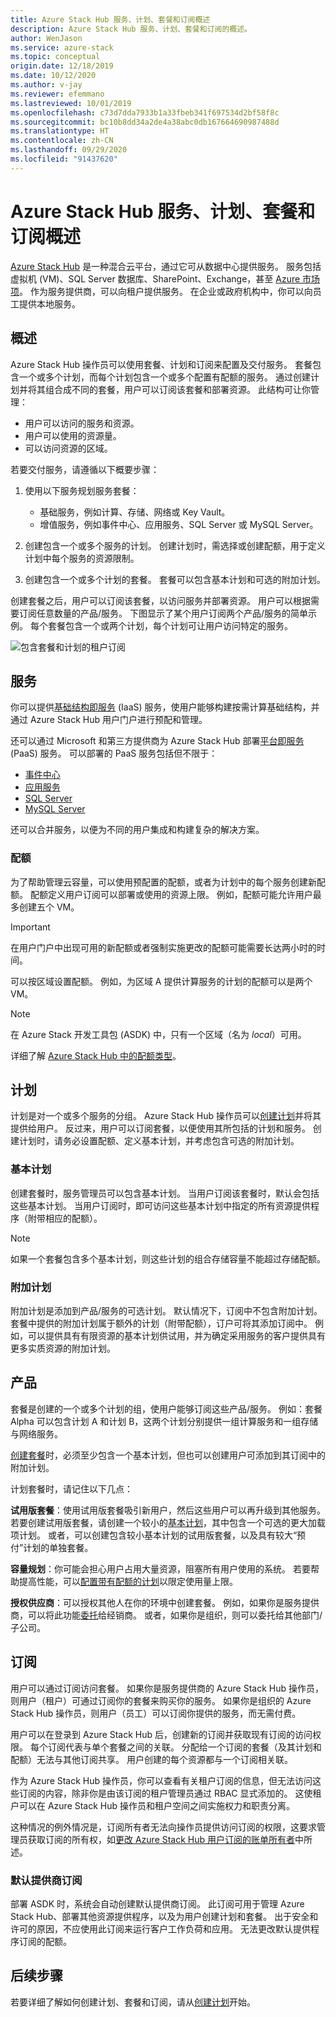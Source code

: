 ```yaml
---
title: Azure Stack Hub 服务、计划、套餐和订阅概述
description: Azure Stack Hub 服务、计划、套餐和订阅的概述。
author: WenJason
ms.service: azure-stack
ms.topic: conceptual
origin.date: 12/18/2019
ms.date: 10/12/2020
ms.author: v-jay
ms.reviewer: efemmano
ms.lastreviewed: 10/01/2019
ms.openlocfilehash: c73d7dda7933b1a33fbeb341f697534d2bf58f8c
ms.sourcegitcommit: bc10b8dd34a2de4a38abc0db167664690987488d
ms.translationtype: HT
ms.contentlocale: zh-CN
ms.lasthandoff: 09/29/2020
ms.locfileid: "91437620"
---
```

# <a name="azure-stack-hub-services-plans-offers-subscriptions-overview"></a>Azure Stack Hub 服务、计划、套餐和订阅概述

[Azure Stack Hub](azure-stack-overview.md) 是一种混合云平台，通过它可从数据中心提供服务。 服务包括虚拟机 (VM)、SQL Server 数据库、SharePoint、Exchange，甚至 [Azure 市场项](azure-stack-marketplace-azure-items.md)。 作为服务提供商，可以向租户提供服务。 在企业或政府机构中，你可以向员工提供本地服务。

## <a name="overview"></a>概述

Azure Stack Hub 操作员可以使用套餐、计划和订阅来配置及交付服务。 套餐包含一个或多个计划，而每个计划包含一个或多个配置有配额的服务。 通过创建计划并将其组合成不同的套餐，用户可以订阅该套餐和部署资源。 此结构可让你管理：

- 用户可以访问的服务和资源。
- 用户可以使用的资源量。
- 可以访问资源的区域。

若要交付服务，请遵循以下概要步骤：

1. 使用以下服务规划服务套餐：

   - 基础服务，例如计算、存储、网络或 Key Vault。
   - 增值服务，例如事件中心、应用服务、SQL Server 或 MySQL Server。

2. 创建包含一个或多个服务的计划。 创建计划时，需选择或创建配额，用于定义计划中每个服务的资源限制。
3. 创建包含一个或多个计划的套餐。 套餐可以包含基本计划和可选的附加计划。

创建套餐之后，用户可以订阅该套餐，以访问服务并部署资源。 用户可以根据需要订阅任意数量的产品/服务。 下图显示了某个用户订阅两个产品/服务的简单示例。 每个套餐包含一个或两个计划，每个计划可让用户访问特定的服务。

![包含套餐和计划的租户订阅](media/azure-stack-key-features/image4.png)

## <a name="services"></a>服务

你可以提供[基础结构即服务](https://azure.microsoft.com/overview/what-is-iaas/) (IaaS) 服务，使用户能够构建按需计算基础结构，并通过 Azure Stack Hub 用户门户进行预配和管理。

还可以通过 Microsoft 和第三方提供商为 Azure Stack Hub 部署[平台即服务](https://azure.microsoft.com/overview/what-is-paas/) (PaaS) 服务。 可以部署的 PaaS 服务包括但不限于：

- [事件中心](event-hubs-rp-overview.md)
- [应用服务](azure-stack-app-service-overview.md)
- [SQL Server](azure-stack-sql-resource-provider-deploy.md)
- [MySQL Server](azure-stack-mysql-resource-provider-deploy.md)

还可以合并服务，以便为不同的用户集成和构建复杂的解决方案。

### <a name="quotas"></a>配额

为了帮助管理云容量，可以使用预配置的配额，或者为计划中的每个服务创建新配额。 配额定义用户订阅可以部署或使用的资源上限。 例如，配额可能允许用户最多创建五个 VM。

> [!IMPORTANT]
> 在用户门户中出现可用的新配额或者强制实施更改的配额可能需要长达两小时的时间。

可以按区域设置配额。 例如，为区域 A 提供计算服务的计划的配额可以是两个 VM。

>[!NOTE]
>在 Azure Stack 开发工具包 (ASDK) 中，只有一个区域（名为 *local*）可用。

详细了解 [Azure Stack Hub 中的配额类型](azure-stack-quota-types.md)。

## <a name="plans"></a>计划

计划是对一个或多个服务的分组。 Azure Stack Hub 操作员可以[创建计划](azure-stack-create-plan.md)并将其提供给用户。 反过来，用户可以订阅套餐，以便使用其所包括的计划和服务。 创建计划时，请务必设置配额、定义基本计划，并考虑包含可选的附加计划。

### <a name="base-plan"></a>基本计划

创建套餐时，服务管理员可以包含基本计划。 当用户订阅该套餐时，默认会包括这些基本计划。 当用户订阅时，即可访问这些基本计划中指定的所有资源提供程序（附带相应的配额）。

> [!NOTE]
> 如果一个套餐包含多个基本计划，则这些计划的组合存储容量不能超过存储配额。

### <a name="add-on-plans"></a>附加计划

附加计划是添加到产品/服务的可选计划。 默认情况下，订阅中不包含附加计划。 套餐中提供的附加计划属于额外的计划（附带配额），订户可将其添加订阅中。 例如，可以提供具有有限资源的基本计划供试用，并为确定采用服务的客户提供具有更多实质资源的附加计划。

## <a name="offers"></a>产品

套餐是创建的一个或多个计划的组，使用户能够订阅这些产品/服务。 例如：套餐 Alpha 可以包含计划 A 和计划 B，这两个计划分别提供一组计算服务和一组存储与网络服务。

[创建套餐](azure-stack-create-offer.md)时，必须至少包含一个基本计划，但也可以创建用户可添加到其订阅中的附加计划。

计划套餐时，请记住以下几点：

**试用版套餐**：使用试用版套餐吸引新用户，然后这些用户可以再升级到其他服务。 若要创建试用版套餐，请创建一个较小的[基本计划](service-plan-offer-subscription-overview.md#base-plan)，其中包含一个可选的更大加载项计划。 或者，可以创建包含较小基本计划的试用版套餐，以及具有较大“预付”计划的单独套餐。

**容量规划**：你可能会担心用户占用大量资源，阻塞所有用户使用的系统。 若要帮助提高性能，可以[配置带有配额的计划](service-plan-offer-subscription-overview.md#plans)以限定使用量上限。

**授权供应商**：可以授权其他人在你的环境中创建套餐。 例如，如果你是服务提供商，可以将此功能[委托](azure-stack-delegated-provider.md)给经销商。 或者，如果你是组织，则可以委托给其他部门/子公司。

## <a name="subscriptions"></a>订阅

用户可以通过订阅访问套餐。 如果你是服务提供商的 Azure Stack Hub 操作员，则用户（租户）可通过订阅你的套餐来购买你的服务。 如果你是组织的 Azure Stack Hub 操作员，则用户（员工）可以订阅你提供的服务，而无需付费。

用户可以在登录到 Azure Stack Hub 后，创建新的订阅并获取现有订阅的访问权限。 每个订阅代表与单个套餐之间的关联。 分配给一个订阅的套餐（及其计划和配额）无法与其他订阅共享。 用户创建的每个资源都与一个订阅相关联。

作为 Azure Stack Hub 操作员，你可以查看有关租户订阅的信息，但无法访问这些订阅的内容，除非你是由该订阅的租户管理员通过 RBAC 显式添加的。 这使租户可以在 Azure Stack Hub 操作员和租户空间之间实施权力和职责分离。 

这种情况的例外情况是，订阅所有者无法向操作员提供访问订阅的权限，这要求管理员获取订阅的所有权，如[更改 Azure Stack Hub 用户订阅的账单所有者](azure-stack-change-subscription-owner.md)中所述。

### <a name="default-provider-subscription"></a>默认提供商订阅

部署 ASDK 时，系统会自动创建默认提供商订阅。 此订阅可用于管理 Azure Stack Hub、部署其他资源提供程序，以及为用户创建计划和套餐。 出于安全和许可的原因，不应使用此订阅来运行客户工作负荷和应用。 无法更改默认提供程序订阅的配额。

## <a name="next-steps"></a>后续步骤

若要详细了解如何创建计划、套餐和订阅，请从[创建计划](azure-stack-create-plan.md)开始。
